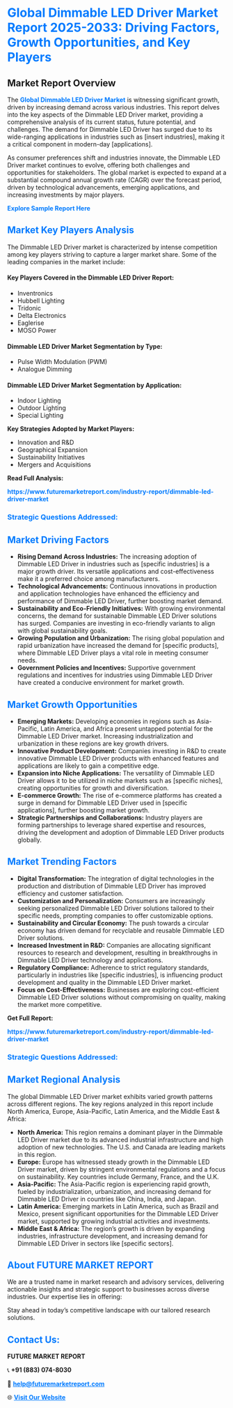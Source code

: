 <h1 style="color: #007BFF;">Global Dimmable LED Driver Market Report 2025-2033: Driving Factors, Growth Opportunities, and Key Players</h1>

<section id="overview">
<h2>Market Report Overview</h2>
<p>The <a href="https://www.futuremarketreport.com/industry-report/dimmable-led-driver-market" style="color: #007BFF; text-decoration: none;"><strong>Global Dimmable LED Driver Market</strong></a> is witnessing significant growth, driven by increasing demand across various industries. This report delves into the key aspects of the Dimmable LED Driver market, providing a comprehensive analysis of its current status, future potential, and challenges. The demand for Dimmable LED Driver has surged due to its wide-ranging applications in industries such as [insert industries], making it a critical component in modern-day [applications].</p>
<p>As consumer preferences shift and industries innovate, the Dimmable LED Driver market continues to evolve, offering both challenges and opportunities for stakeholders. The global market is expected to expand at a substantial compound annual growth rate (CAGR) over the forecast period, driven by technological advancements, emerging applications, and increasing investments by major players.</p>
</section>

<section id="overview">
<p><a href="https://www.futuremarketreport.com/request-sample/reportId=116048" style="color: #007BFF; text-decoration: none;"><strong>Explore Sample Report Here</strong></a></p>
</section>

<section id="key-players">
<h2 style="color: #007BFF;">Market Key Players Analysis</h2>
<p>The Dimmable LED Driver market is characterized by intense competition among key players striving to capture a larger market share. Some of the leading companies in the market include:</p>
<h4>Key Players Covered in the Dimmable LED Driver Report:</h4>
<ul><li>Inventronics</li><li>Hubbell Lighting</li><li>Tridonic</li><li>Delta Electronics</li><li>Eaglerise</li><li>MOSO Power</li></ul>
<h4>Dimmable LED Driver Market Segmentation by Type:</h4>
<ul><li>Pulse Width Modulation (PWM)</li><li>Analogue Dimming</li></ul>

<h4>Dimmable LED Driver Market Segmentation by Application:</h4>
<ul><li>Indoor Lighting</li><li>Outdoor Lighting</li><li>Special Lighting</li></ul>
<p><strong>Key Strategies Adopted by Market Players:</strong></p>
<ul>
<li>Innovation and R&D</li>
<li>Geographical Expansion</li>
<li>Sustainability Initiatives</li>
<li>Mergers and Acquisitions</li>
</ul>
</section>

<section>
<p><strong>Read Full Analysis: </strong></p><a href="https://www.futuremarketreport.com/industry-report/dimmable-led-driver-market" style="color: #007BFF; text-decoration: none;"><strong>https://www.futuremarketreport.com/industry-report/dimmable-led-driver-market</strong></a>
<h3 style="color: #007BFF;">Strategic Questions Addressed:</h3>
</section>

<section id="driving-factors">
<h2 style="color: #007BFF;">Market Driving Factors</h2>
<ul>
<li><strong>Rising Demand Across Industries:</strong> The increasing adoption of Dimmable LED Driver in industries such as [specific industries] is a major growth driver. Its versatile applications and cost-effectiveness make it a preferred choice among manufacturers.</li>
<li><strong>Technological Advancements:</strong> Continuous innovations in production and application technologies have enhanced the efficiency and performance of Dimmable LED Driver, further boosting market demand.</li>
<li><strong>Sustainability and Eco-Friendly Initiatives:</strong> With growing environmental concerns, the demand for sustainable Dimmable LED Driver solutions has surged. Companies are investing in eco-friendly variants to align with global sustainability goals.</li>
<li><strong>Growing Population and Urbanization:</strong> The rising global population and rapid urbanization have increased the demand for [specific products], where Dimmable LED Driver plays a vital role in meeting consumer needs.</li>
<li><strong>Government Policies and Incentives:</strong> Supportive government regulations and incentives for industries using Dimmable LED Driver have created a conducive environment for market growth.</li>
</ul>
</section>

<section id="growth-opportunities">
<h2 style="color: #007BFF;">Market Growth Opportunities</h2>
<ul>
<li><strong>Emerging Markets:</strong> Developing economies in regions such as Asia-Pacific, Latin America, and Africa present untapped potential for the Dimmable LED Driver market. Increasing industrialization and urbanization in these regions are key growth drivers.</li>
<li><strong>Innovative Product Development:</strong> Companies investing in R&D to create innovative Dimmable LED Driver products with enhanced features and applications are likely to gain a competitive edge.</li>
<li><strong>Expansion into Niche Applications:</strong> The versatility of Dimmable LED Driver allows it to be utilized in niche markets such as [specific niches], creating opportunities for growth and diversification.</li>
<li><strong>E-commerce Growth:</strong> The rise of e-commerce platforms has created a surge in demand for Dimmable LED Driver used in [specific applications], further boosting market growth.</li>
<li><strong>Strategic Partnerships and Collaborations:</strong> Industry players are forming partnerships to leverage shared expertise and resources, driving the development and adoption of Dimmable LED Driver products globally.</li>
</ul>
</section>

<section id="trending-factors">
<h2 style="color: #007BFF;">Market Trending Factors</h2>
<ul>
<li><strong>Digital Transformation:</strong> The integration of digital technologies in the production and distribution of Dimmable LED Driver has improved efficiency and customer satisfaction.</li>
<li><strong>Customization and Personalization:</strong> Consumers are increasingly seeking personalized Dimmable LED Driver solutions tailored to their specific needs, prompting companies to offer customizable options.</li>
<li><strong>Sustainability and Circular Economy:</strong> The push towards a circular economy has driven demand for recyclable and reusable Dimmable LED Driver solutions.</li>
<li><strong>Increased Investment in R&D:</strong> Companies are allocating significant resources to research and development, resulting in breakthroughs in Dimmable LED Driver technology and applications.</li>
<li><strong>Regulatory Compliance:</strong> Adherence to strict regulatory standards, particularly in industries like [specific industries], is influencing product development and quality in the Dimmable LED Driver market.</li>
<li><strong>Focus on Cost-Effectiveness:</strong> Businesses are exploring cost-efficient Dimmable LED Driver solutions without compromising on quality, making the market more competitive.</li>
</ul>
</section>

<section>
<p><strong>Get Full Report: </strong></p><a href="https://www.futuremarketreport.com/industry-report/dimmable-led-driver-market" style="color: #007BFF; text-decoration: none;"><strong>https://www.futuremarketreport.com/industry-report/dimmable-led-driver-market</strong></a>
<h3 style="color: #007BFF;">Strategic Questions Addressed:</h3>
</section>


<section id="regional-analysis">
<h2 style="color: #007BFF;">Market Regional Analysis</h2>
<p>The global Dimmable LED Driver market exhibits varied growth patterns across different regions. The key regions analyzed in this report include North America, Europe, Asia-Pacific, Latin America, and the Middle East & Africa:</p>
<ul>
<li><strong>North America:</strong> This region remains a dominant player in the Dimmable LED Driver market due to its advanced industrial infrastructure and high adoption of new technologies. The U.S. and Canada are leading markets in this region.</li>
<li><strong>Europe:</strong> Europe has witnessed steady growth in the Dimmable LED Driver market, driven by stringent environmental regulations and a focus on sustainability. Key countries include Germany, France, and the U.K.</li>
<li><strong>Asia-Pacific:</strong> The Asia-Pacific region is experiencing rapid growth, fueled by industrialization, urbanization, and increasing demand for Dimmable LED Driver in countries like China, India, and Japan.</li>
<li><strong>Latin America:</strong> Emerging markets in Latin America, such as Brazil and Mexico, present significant opportunities for the Dimmable LED Driver market, supported by growing industrial activities and investments.</li>
<li><strong>Middle East & Africa:</strong> The region’s growth is driven by expanding industries, infrastructure development, and increasing demand for Dimmable LED Driver in sectors like [specific sectors].</li>
</ul>
</section>

<footer>
<h2 style="color: #007BFF;">About FUTURE MARKET REPORT</h2>
<p>We are a trusted name in market research and advisory services, delivering actionable insights and strategic support to businesses across diverse industries. Our expertise lies in offering:</p>

<p>Stay ahead in today’s competitive landscape with our tailored research solutions.</p>

<h2 style="color: #007BFF;">Contact Us:</h2>
<p><strong>FUTURE MARKET REPORT</strong></p>
<p>📞 <strong>+91 (883) 074-8030</strong></p>
<p>📧 <strong><a href="mailto:help@futuremarketreport.com" style="color: #007BFF;">help@futuremarketreport.com</a></strong></p>
<p>🌐 <strong><a href="https://www.futuremarketreport.com/" style="color: #007BFF;">Visit Our Website</a></strong></p>
</footer>